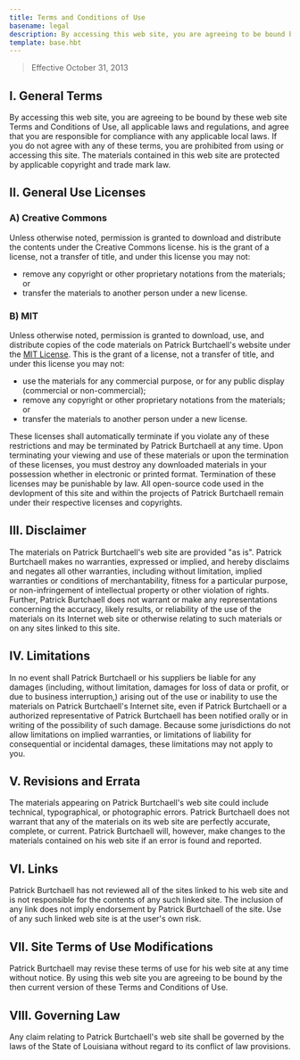 ```yaml
---
title: Terms and Conditions of Use
basename: legal
description: By accessing this web site, you are agreeing to be bound by these web site Terms and Conditions of Use, all applicable laws and regulations, and agree that you are responsible for compliance with any applicable local laws. If you do not agree with any of these terms, you are prohibited from using or accessing this site. The materials contained in this web site are protected by applicable copyright and trade mark law.
template: base.hbt
---
```


> Effective October 31, 2013

## I. General Terms
By accessing this web site, you are agreeing to be bound by these web site Terms and Conditions of Use, all applicable laws and regulations, and agree that you are responsible for compliance with any applicable local laws. If you do not agree with any of these terms, you are prohibited from using or accessing this site. The materials contained in this web site are protected by applicable copyright and trade mark law.

## II. General Use Licenses

### A) Creative Commons
Unless otherwise noted, permission is granted to download and distribute the contents under the Creative Commons license. his is the grant of a license, not a transfer of title, and under this license you may not:

- remove any copyright or other proprietary notations from the materials; or
- transfer the materials to another person under a new license.

### B) MIT
Unless otherwise noted, permission is granted to download, use, and distribute copies of the code materials on Patrick Burtchaell's website under the [MIT License](http://pb.mit-license.org). This is the grant of a license, not a transfer of title, and under this license you may not:

- use the materials for any commercial purpose, or for any public display (commercial or non-commercial);
- remove any copyright or other proprietary notations from the materials; or
- transfer the materials to another person under a new license.

These licenses shall automatically terminate if you violate any of these restrictions and may be terminated by Patrick Burtchaell at any time. Upon terminating your viewing and use of these materials or upon the termination of these licenses, you must destroy any downloaded materials in your possession whether in electronic or printed format. Termination of these licenses may be punishable by law. All open-source code used in the devlopment of this site and within the projects of Patrick Burtchaell remain under their respective licenses and copyrights.

## III. Disclaimer
The materials on Patrick Burtchaell's web site are provided "as is". Patrick Burtchaell makes no warranties, expressed or implied, and hereby disclaims and negates all other warranties, including without limitation, implied warranties or conditions of merchantability, fitness for a particular purpose, or non-infringement of intellectual property or other violation of rights. Further, Patrick Burtchaell does not warrant or make any representations concerning the accuracy, likely results, or reliability of the use of the materials on its Internet web site or otherwise relating to such materials or on any sites linked to this site.

## IV. Limitations
In no event shall Patrick Burtchaell or his suppliers be liable for any damages (including, without limitation, damages for loss of data or profit, or due to business interruption,) arising out of the use or inability to use the materials on Patrick Burtchaell's Internet site, even if Patrick Burtchaell or a authorized representative of Patrick Burtchaell has been notified orally or in writing of the possibility of such damage. Because some jurisdictions do not allow limitations on implied warranties, or limitations of liability for consequential or incidental damages, these limitations may not apply to you.

## V. Revisions and Errata
The materials appearing on Patrick Burtchaell's web site could include technical, typographical, or photographic errors. Patrick Burtchaell does not warrant that any of the materials on its web site are perfectly accurate, complete, or current. Patrick Burtchaell will, however, make changes to the materials contained on his web site if an error is found and reported.

## VI. Links
Patrick Burtchaell has not reviewed all of the sites linked to his web site and is not responsible for the contents of any such linked site. The inclusion of any link does not imply endorsement by Patrick Burtchaell of the site. Use of any such linked web site is at the user's own risk.

## VII. Site Terms of Use Modifications
Patrick Burtchaell may revise these terms of use for his web site at any time without notice. By using this web site you are agreeing to be bound by the then current version of these Terms and Conditions of Use.

## VIII. Governing Law
Any claim relating to Patrick Burtchaell's web site shall be governed by the laws of the State of Louisiana without regard to its conflict of law provisions.
